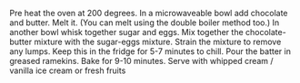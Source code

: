 Pre heat the oven at 200 degrees.
In a microwaveable bowl add chocolate and butter. Melt it. (You can melt using the double boiler method too.)
In another bowl whisk together sugar and eggs.
Mix together the chocolate-butter mixture with the sugar-eggs mixture.
Strain the mixture to remove any lumps.
Keep this in the fridge for 5-7 minutes to chill.
Pour the batter in greased ramekins.
Bake for 9-10 minutes.
Serve with whipped cream / vanilla ice cream or fresh fruits
